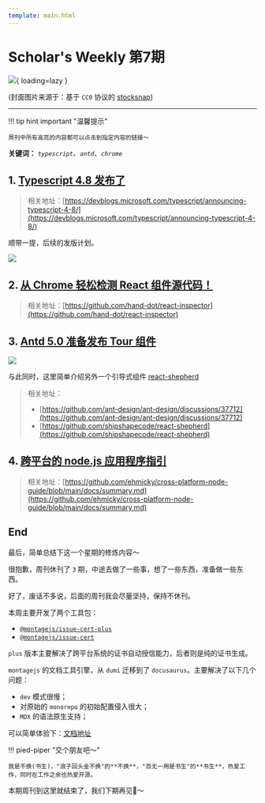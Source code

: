 ```yaml
---
template: main.html
---
```


# Scholar's Weekly 第7期

![](https://to-out-use.oss-cn-hangzhou.aliyuncs.com/common/Rn8aBz.jpg?x-oss-process=image/auto-orient,1/interlace,1/quality,q_90/format,webp){ loading=lazy }


(封面图片来源于：基于 `CC0` 协议的 [stocksnap](https://stocksnap.io/photo/ocean-cliff-LHHXHMP77R))

------

!!! tip hint important "温馨提示"

    周刊中所有高亮的内容都可以点击到指定内容的链接～

**关键词：** *`typescript`*、*`antd`*、*`chrome`*

## 1. [Typescript 4.8 发布了](https://devblogs.microsoft.com/typescript/announcing-typescript-4-8/)

> 相关地址：[https://devblogs.microsoft.com/typescript/announcing-typescript-4-8/](https://devblogs.microsoft.com/typescript/announcing-typescript-4-8/)

顺带一提，后续的发版计划。

![](https://to-out-use.oss-cn-hangzhou.aliyuncs.com/common/wIX7hp.png?x-oss-process=image/auto-orient,1/interlace,1/quality,q_90/format,webp)

## 2. [从 Chrome 轻松检测 React 组件源代码！](https://github.com/hand-dot/react-inspector)

> 相关地址：[https://github.com/hand-dot/react-inspector](https://github.com/hand-dot/react-inspector)

## 3. [Antd 5.0 准备发布 Tour 组件](https://github.com/ant-design/ant-design/discussions/37712)

![](https://to-out-use.oss-cn-hangzhou.aliyuncs.com/common/HG5QCP.png?x-oss-process=image/auto-orient,1/interlace,1/quality,q_90/format,webp)

与此同时，这里简单介绍另外一个引导式组件 [react-shepherd](https://github.com/shipshapecode/react-shepherd)

> 相关地址：
> 
> - [https://github.com/ant-design/ant-design/discussions/37712](https://github.com/ant-design/ant-design/discussions/37712)
> - [https://github.com/shipshapecode/react-shepherd](https://github.com/shipshapecode/react-shepherd)

## 4. [跨平台的 node.js 应用程序指引](https://github.com/ehmicky/cross-platform-node-guide/blob/main/docs/summary.md)

> 相关地址：[https://github.com/ehmicky/cross-platform-node-guide/blob/main/docs/summary.md](https://github.com/ehmicky/cross-platform-node-guide/blob/main/docs/summary.md)

## End

最后，简单总结下这一个星期的修炼内容～

很抱歉，周刊休刊了 `3` 期，中途去做了一些事，想了一些东西，准备做一些东西。

好了，废话不多说，后面的周刊我会尽量坚持，保持不休刊。

本周主要开发了两个工具包：

- [`@montagejs/issue-cert-plus`](https://www.npmjs.com/package/@montagejs/issue-cert-plus)
- [`@montagejs/issue-cert`](https://www.npmjs.com/package/@montagejs/issue-cert)

`plus` 版本主要解决了跨平台系统的证书自动授信能力，后者则是纯的证书生成。

`montagejs` 的文档工具引擎，从 `dumi` 迁移到了 `docusaurus`。主要解决了以下几个问题：

- `dev` 模式很慢；
- 对原始的 `monorepo` 的初始配置侵入很大；
- `MDX` 的语法原生支持；

可以简单体验下：[文档地址](https://montage.bigdreamer.cc/)

!!! pied-piper "交个朋友吧～"

    我是不换(书生)，"浪子回头金不换"的**不换**，"百无一用是书生"的**书生**，热爱工作，同时在工作之余也热爱开源。

本期周刊到这里就结束了，我们下期再见👋～
